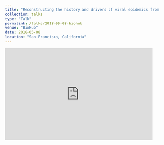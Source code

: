 ```yaml
---
title: "Reconstructing the history and drivers of viral epidemics from virus genomes"
collection: talks
type: "Talk"
permalink: /talks/2018-05-08-biohub
venue: "BioHub"
date: 2018-05-08
location: "San Francisco, California"
---
```


<iframe src="https://docs.google.com/presentation/d/e/2PACX-1vQFD89gHDhcEKNOPbrjgDaDsNj4fIS1Ch3-1tOVcIkrj2JvogHrB6qXvFM9D99KFG7I6gRC5VPzVRYv/embed?start=false&loop=false&delayms=60000" frameborder="0" width="480" height="299" allowfullscreen="true" mozallowfullscreen="true" webkitallowfullscreen="true"></iframe>
